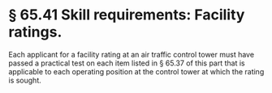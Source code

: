 # § 65.41   Skill requirements: Facility ratings.

Each applicant for a facility rating at an air traffic control tower must have passed a practical test on each item listed in § 65.37 of this part that is applicable to each operating position at the control tower at which the rating is sought. 




